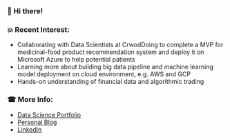 ###  👋 Hi there! 
 
### 💥 Recent Interest:

- Collaborating with Data Scientists at CrwodDoing to complete a MVP for medicinal-food product recommendation system and deploy it on Microsoft Azure to help potential patients 
- Learning more about building big data pipeline and machine learning model deployment on cloud environment, e.g. AWS and GCP
- Hands-on understanding of financial data and algorithmic trading 



### &#x260e;  More Info:

- [Data Science Portfolio](https://github.com/tianbo137/My_Portfolio)     
- [Personal Blog](https://tianbo137.github.io/) 
- [LinkedIn](https://www.linkedin.com/in/tianbo137)


 
